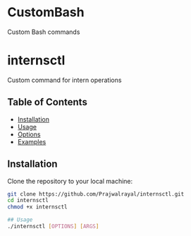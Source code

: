 # CustomBash
Custom Bash commands

# internsctl

Custom command for intern operations

## Table of Contents

- [Installation](#installation)
- [Usage](#usage)
- [Options](#options)
- [Examples](#examples)
## Installation

Clone the repository to your local machine:

```bash
git clone https://github.com/Prajwalrayal/internsctl.git
cd internsctl
chmod +x internsctl

## Usage
./internsctl [OPTIONS] [ARGS]

